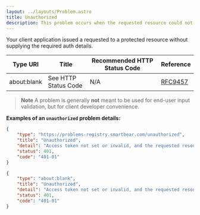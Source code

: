 ```yaml
---
layout: ../layouts/Problem.astro
title: Unauthorized
description: This problem occurs when the requested resource could not be returned as the client request lacked valid authentication credentials.
---
```


Your client application issued a requested to a protected resource without supplying the required auth details.

| Type URI | Title | Recommended HTTP Status Code | Reference |
|----------|-------|------------------------------|-----------|
|about:blank|See HTTP Status Code|N/A|[RFC9457](https://www.iana.org/go/rfc9457)|


> **Note** A problem is generally **not** meant to be used for end-user input validation, but for client developer convenience. 


**Examples of an `unauthorized` problem details:**
```json
{
    "type": "https://problems-registry.smartbear.com/unauthorized",
    "title": "Unauthorized",
    "detail": "Access token not set or invalid, and the requested resource could not be returned",
    "status": 401,
    "code": "401-01"    
}
```

```json
{
    "type": "about:blank",
    "title": "Unauthorized",
    "detail": "Access token not set or invalid, and the requested resource could not be returned",
    "status": 401,
    "code": "401-01"    
}
```
